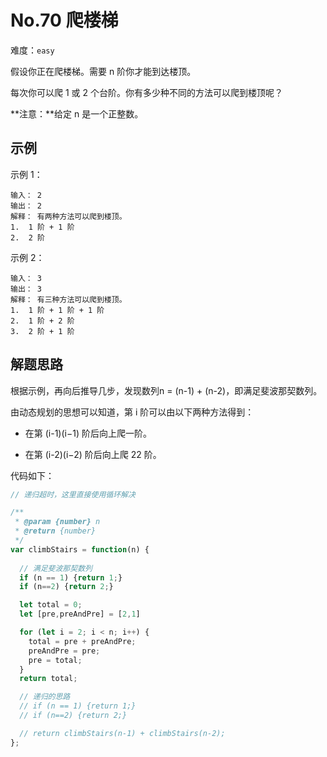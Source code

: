 # No.70 爬楼梯

难度：`easy`

假设你正在爬楼梯。需要 n 阶你才能到达楼顶。

每次你可以爬 1 或 2 个台阶。你有多少种不同的方法可以爬到楼顶呢？

**注意：**给定 n 是一个正整数。

## 示例

示例 1：
```
输入： 2
输出： 2
解释： 有两种方法可以爬到楼顶。
1.  1 阶 + 1 阶
2.  2 阶
```


示例 2：
```
输入： 3
输出： 3
解释： 有三种方法可以爬到楼顶。
1.  1 阶 + 1 阶 + 1 阶
2.  1 阶 + 2 阶
3.  2 阶 + 1 阶
```

## 解题思路

根据示例，再向后推导几步，发现数列n = (n-1) + (n-2)，即满足斐波那契数列。

由动态规划的思想可以知道，第 i 阶可以由以下两种方法得到：

- 在第 (i-1)(i−1) 阶后向上爬一阶。

- 在第 (i-2)(i−2) 阶后向上爬 22 阶。

代码如下：

```javascript
// 递归超时，这里直接使用循环解决

/**
 * @param {number} n
 * @return {number}
 */
var climbStairs = function(n) {
  
  // 满足斐波那契数列
  if (n == 1) {return 1;}
  if (n==2) {return 2;}

  let total = 0;
  let [pre,preAndPre] = [2,1]

  for (let i = 2; i < n; i++) {
    total = pre + preAndPre;
    preAndPre = pre;
    pre = total;
  }
  return total;

  // 递归的思路
  // if (n == 1) {return 1;}
  // if (n==2) {return 2;}

  // return climbStairs(n-1) + climbStairs(n-2);
};
```